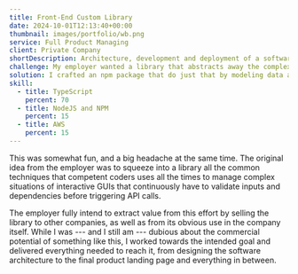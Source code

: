 ```yaml
---
title: Front-End Custom Library
date: 2024-10-01T12:13:40+00:00
thumbnail: images/portfolio/wb.png
service: Full Product Managing 
client: Private Company
shortDescription: Architecture, development and deployment of a software library and its related tools designed to work with some of the major frameworks (Angular, React and Vue.js), created with the goal of simplify managing relationships among interconnected data points in complex software applications. 
challenge: My employer wanted a library that abstracts away the complexities of managing dependencies among interconnected entities in web based GUIs, to factor away that overhead and reduce the developing time or many similar products. 
solution: I crafted an npm package that do just that by modeling data as nodes on a graph. I implemented it by extending the RxJS Library to manage node updates and API calls by importing a configuration file which can be easily managed by a CLI tool.
skill:
  - title: TypeScript
    percent: 70
  - title: NodeJS and NPM
    percent: 15
  - title: AWS 
    percent: 15
---
```

This was somewhat fun, and a big headache at the same time. The original idea from the employer was to squeeze into a library all the common techniques that competent coders uses all the times to manage complex situations of interactive GUIs that continuously have to validate inputs and dependencies before triggering API calls. 

The employer fully intend to extract value from this effort by selling the library to other companies, as well as from its obvious use in the company itself. While I was --- and I still am --- dubious about the commercial potential of something like this, I worked towards the intended goal and delivered everything needed to reach it, from designing the software architecture to the final product landing page and everything in between.

